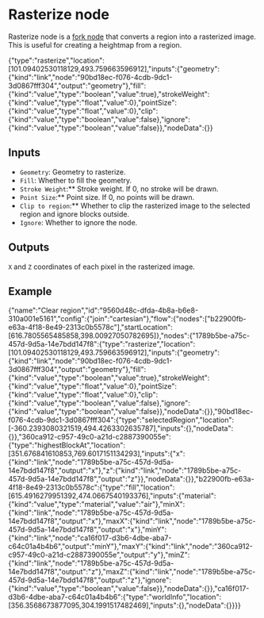 # Rasterize node

Rasterize node is a [fork node](/nodes/fork) that converts a region into a rasterized image. This is useful for creating a heightmap from a region.

<Node>
    {"type":"rasterize","location":[101.09402530118129,493.759663596912],"inputs":{"geometry":{"kind":"link","node":"90bd18ec-f076-4cdb-9dc1-3d0867fff304","output":"geometry"},"fill":{"kind":"value","type":"boolean","value":true},"strokeWeight":{"kind":"value","type":"float","value":0},"pointSize":{"kind":"value","type":"float","value":0},"clip":{"kind":"value","type":"boolean","value":false},"ignore":{"kind":"value","type":"boolean","value":false}},"nodeData":{}}
</Node>

## Inputs

-   `Geometry`: Geometry to rasterize.
-   `Fill`: Whether to fill the geometry.
-   `Stroke Weight`:\*\* Stroke weight. If 0, no stroke will be drawn.
-   `Point Size`:\*\* Point size. If 0, no points will be drawn.
-   `Clip to region`:\*\* Whether to clip the rasterized image to the selected region and ignore blocks outside.
-   `Ignore`: Whether to ignore the node.

## Outputs

`X` and `Z` coordinates of each pixel in the rasterized image.

## Example

<NodeGraph>
    {"name":"Clear region","id":"9560d48c-dfda-4b8a-b6e8-310a001e5161","config":{"join":"cartesian"},"flow":{"nodes":["b22900fb-e63a-4f18-8e49-2313c0b5578c"],"startLocation":[616.7805565485858,398.00927050782695]},"nodes":{"1789b5be-a75c-457d-9d5a-14e7bdd147f8":{"type":"rasterize","location":[101.09402530118129,493.759663596912],"inputs":{"geometry":{"kind":"link","node":"90bd18ec-f076-4cdb-9dc1-3d0867fff304","output":"geometry"},"fill":{"kind":"value","type":"boolean","value":true},"strokeWeight":{"kind":"value","type":"float","value":0},"pointSize":{"kind":"value","type":"float","value":0},"clip":{"kind":"value","type":"boolean","value":false},"ignore":{"kind":"value","type":"boolean","value":false}},"nodeData":{}},"90bd18ec-f076-4cdb-9dc1-3d0867fff304":{"type":"selectedRegion","location":[-360.2393080321519,494.4263302635787],"inputs":{},"nodeData":{}},"360ca912-c957-49c0-a21d-c2887390055e":{"type":"highestBlockAt","location":[351.676841610853,769.6017151134293],"inputs":{"x":{"kind":"link","node":"1789b5be-a75c-457d-9d5a-14e7bdd147f8","output":"x"},"z":{"kind":"link","node":"1789b5be-a75c-457d-9d5a-14e7bdd147f8","output":"z"}},"nodeData":{}},"b22900fb-e63a-4f18-8e49-2313c0b5578c":{"type":"fill","location":[615.4916279951392,474.0667540193376],"inputs":{"material":{"kind":"value","type":"material","value":"air"},"minX":{"kind":"link","node":"1789b5be-a75c-457d-9d5a-14e7bdd147f8","output":"x"},"maxX":{"kind":"link","node":"1789b5be-a75c-457d-9d5a-14e7bdd147f8","output":"x"},"minY":{"kind":"link","node":"ca16f017-d3b6-4dbe-aba7-c64c01a4b4b6","output":"minY"},"maxY":{"kind":"link","node":"360ca912-c957-49c0-a21d-c2887390055e","output":"y"},"minZ":{"kind":"link","node":"1789b5be-a75c-457d-9d5a-14e7bdd147f8","output":"z"},"maxZ":{"kind":"link","node":"1789b5be-a75c-457d-9d5a-14e7bdd147f8","output":"z"},"ignore":{"kind":"value","type":"boolean","value":false}},"nodeData":{}},"ca16f017-d3b6-4dbe-aba7-c64c01a4b4b6":{"type":"worldInfo","location":[356.3568673877095,304.1991517482469],"inputs":{},"nodeData":{}}}}
</NodeGraph>
